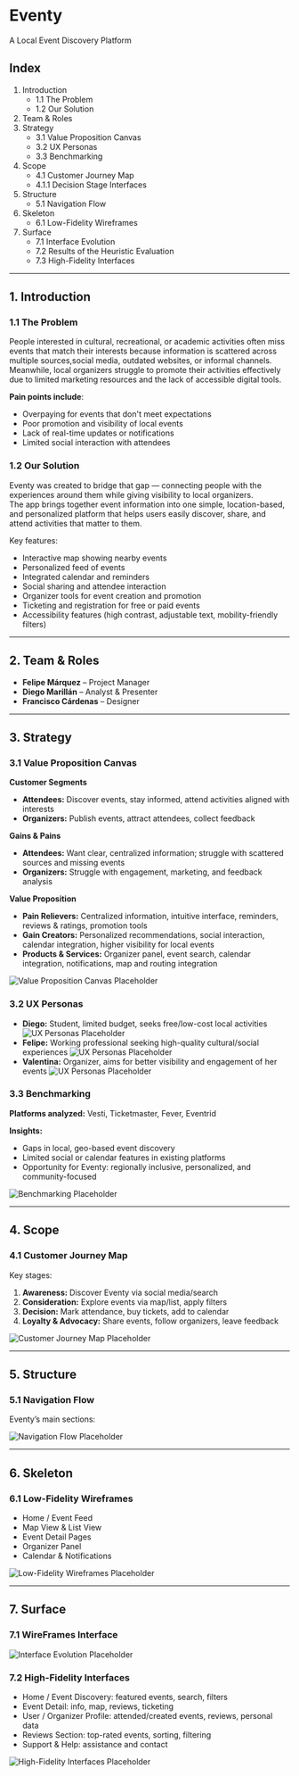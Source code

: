 # Eventy

A Local Event Discovery Platform

## Index

1. Introduction
   - 1.1 The Problem
   - 1.2 Our Solution
2. Team & Roles
3. Strategy
   - 3.1 Value Proposition Canvas
   - 3.2 UX Personas
   - 3.3 Benchmarking
4. Scope
   - 4.1 Customer Journey Map
   - 4.1.1 Decision Stage Interfaces
5. Structure
   - 5.1 Navigation Flow
6. Skeleton
   - 6.1 Low-Fidelity Wireframes
7. Surface
   - 7.1 Interface Evolution
   - 7.2 Results of the Heuristic Evaluation
   - 7.3 High-Fidelity Interfaces

---

## 1. Introduction

### 1.1 The Problem

People interested in cultural, recreational, or academic activities often miss events that match their interests because information is scattered across multiple sources,social media, outdated websites, or informal channels.  
Meanwhile, local organizers struggle to promote their activities effectively due to limited marketing resources and the lack of accessible digital tools.

**Pain points include**:

- Overpaying for events that don't meet expectations
- Poor promotion and visibility of local events
- Lack of real-time updates or notifications
- Limited social interaction with attendees

### 1.2 Our Solution

Eventy was created to bridge that gap — connecting people with the experiences around them while giving visibility to local organizers.  
The app brings together event information into one simple, location-based, and personalized platform that helps users easily discover, share, and attend activities that matter to them.

Key features:

- Interactive map showing nearby events
- Personalized feed of events
- Integrated calendar and reminders
- Social sharing and attendee interaction
- Organizer tools for event creation and promotion
- Ticketing and registration for free or paid events
- Accessibility features (high contrast, adjustable text, mobility-friendly filters)

---

## 2. Team & Roles

- **Felipe Márquez** – Project Manager
- **Diego Marillán** – Analyst & Presenter
- **Francisco Cárdenas** – Designer

---

## 3. Strategy

### 3.1 Value Proposition Canvas

**Customer Segments**

- **Attendees:** Discover events, stay informed, attend activities aligned with interests
- **Organizers:** Publish events, attract attendees, collect feedback

**Gains & Pains**

- **Attendees:** Want clear, centralized information; struggle with scattered sources and missing events
- **Organizers:** Struggle with engagement, marketing, and feedback analysis

**Value Proposition**

- **Pain Relievers:** Centralized information, intuitive interface, reminders, reviews & ratings, promotion tools
- **Gain Creators:** Personalized recommendations, social interaction, calendar integration, higher visibility for local events
- **Products & Services:** Organizer panel, event search, calendar integration, notifications, map and routing integration

![Value Proposition Canvas Placeholder](./assets/Value%20Proposition%20Canvas/Value%20Proposition%20Canvas%20v2.png)

### 3.2 UX Personas

- **Diego:** Student, limited budget, seeks free/low-cost local activities
  ![UX Personas Placeholder](./assets/persona-ux/v2/1.png)
- **Felipe:** Working professional seeking high-quality cultural/social experiences
  ![UX Personas Placeholder](./assets/persona-ux/v2/3.png)
- **Valentina:** Organizer, aims for better visibility and engagement of her events
  ![UX Personas Placeholder](./assets/persona-ux/v2/2.png)

### 3.3 Benchmarking

**Platforms analyzed:** Vesti, Ticketmaster, Fever, Eventrid

**Insights:**

- Gaps in local, geo-based event discovery
- Limited social or calendar features in existing platforms
- Opportunity for Eventy: regionally inclusive, personalized, and community-focused

![Benchmarking Placeholder](/assets/Benchmark/Benchmark.png)

---

## 4. Scope

### 4.1 Customer Journey Map

Key stages:

1. **Awareness:** Discover Eventy via social media/search
2. **Consideration:** Explore events via map/list, apply filters
3. **Decision:** Mark attendance, buy tickets, add to calendar
4. **Loyalty & Advocacy:** Share events, follow organizers, leave feedback

![Customer Journey Map Placeholder](./assets/Customer%20Journay%20Map/Customer%20Journey%20Map.jpeg)

---

## 5. Structure

### 5.1 Navigation Flow

Eventy’s main sections:

![Navigation Flow Placeholder](./assets/Navegation%20Diagram/Navegation%20Diagram%20Eventy-V2.png)

---

## 6. Skeleton

### 6.1 Low-Fidelity Wireframes

- Home / Event Feed
- Map View & List View
- Event Detail Pages
- Organizer Panel
- Calendar & Notifications

![Low-Fidelity Wireframes Placeholder](path/to/low_fidelity_wireframes.png)

---

## 7. Surface

### 7.1 WireFrames Interface

![Interface Evolution Placeholder](path/to/interface_evolution.png)

### 7.2 High-Fidelity Interfaces

- Home / Event Discovery: featured events, search, filters
- Event Detail: info, map, reviews, ticketing
- User / Organizer Profile: attended/created events, reviews, personal data
- Reviews Section: top-rated events, sorting, filtering
- Support & Help: assistance and contact

![High-Fidelity Interfaces Placeholder](path/to/high_fidelity_interfaces.png)
